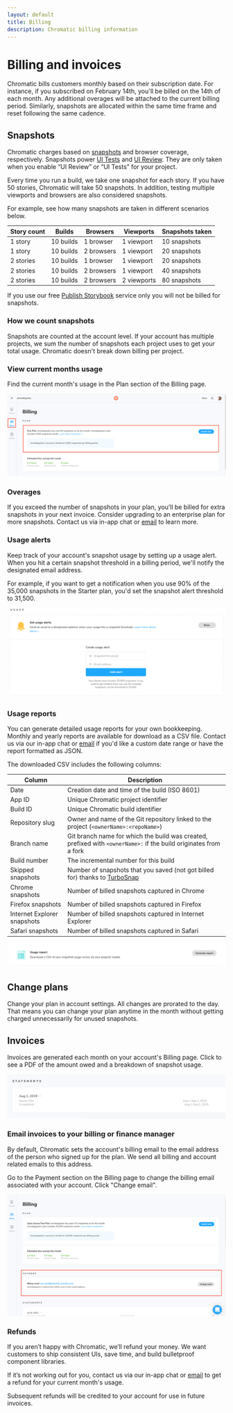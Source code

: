 ```yaml
---
layout: default
title: Billing
description: Chromatic billing information
---
```


# Billing and invoices

Chromatic bills customers monthly based on their subscription date. For instance, if you subscribed on February 14th, you'll be billed on the 14th of each month. Any additional overages will be attached to the current billing period. Similarly, snapshots are allocated within the same time frame and reset following the same cadence.

## Snapshots

Chromatic charges based on [snapshots](snapshots) and browser coverage, respectively. Snapshots power [UI Tests](test) and [UI Review](review). They are only taken when you enable “UI Review” or “UI Tests” for your project.

Every time you run a build, we take one snapshot for each story. If you have 50 stories, Chromatic will take 50 snapshots. In addition, testing multiple viewports and browsers are also considered snapshots.

For example, see how many snapshots are taken in different scenarios below.

| Story count | Builds    | Browsers   | Viewports   | Snapshots taken |
| ----------- | --------- | ---------- | ----------- | --------------- |
| 1 story     | 10 builds | 1 browser  | 1 viewport  | 10 snapshots    |
| 1 story     | 10 builds | 2 browsers | 1 viewport  | 20 snapshots    |
| 2 stories   | 10 builds | 1 browser  | 1 viewport  | 20 snapshots    |
| 2 stories   | 10 builds | 2 browsers | 1 viewport  | 40 snapshots    |
| 2 stories   | 10 builds | 2 browsers | 2 viewports | 80 snapshots    |

<div class="aside">

If you use our free [Publish Storybook](setup) service only you will not be billed for snapshots.

</div>

### How we count snapshots

Snapshots are counted at the account level. If your account has multiple projects, we sum the number of snapshots each project uses to get your total usage. Chromatic doesn't break down billing per project.

### View current months usage

Find the current month's usage in the Plan section of the Billing page.

![Chromatic monthly snapshots used](img/article-view-snapshots-billing-screen.png)

### Overages

If you exceed the number of snapshots in your plan, you’ll be billed for extra snapshots in your next invoice. Consider upgrading to an enterprise plan for more snapshots. Contact us via in-app chat or <a href="mailto:support@chromatic.com?Subject=Custom%20plan">email</a>
to learn more.

### Usage alerts

Keep track of your account's snapshot usage by setting up a usage alert. When you hit a certain snapshot threshold in a billing period, we'll notify the designated email address.

For example, if you want to get a notification when you use 90% of the 35,000 snapshots in the Starter plan, you'd set the snapshot alert threshold to 31,500.

![Setup usage alerting](img/billing-usage-alert.png)

### Usage reports

You can generate detailed usage reports for your own bookkeeping. Monthly and yearly reports are available for download as a CSV file. Contact us via our in-app chat or [email](mailto:support@chromatic.com) if you'd like a custom date range or have the report formatted as JSON.

The downloaded CSV includes the following columns:

| Column                      | Description                                                                                                       |
| --------------------------- | ----------------------------------------------------------------------------------------------------------------- |
| Date                        | Creation date and time of the build (ISO 8601)                                                                    |
| App ID                      | Unique Chromatic project identifier                                                                               |
| Build ID                    | Unique Chromatic build identifier                                                                                 |
| Repository slug             | Owner and name of the Git repository linked to the project (`<ownerName>:<repoName>`)                             |
| Branch name                 | Git branch name for which the build was created, prefixed with `<ownerName>:` if the build originates from a fork |
| Build number                | The incremental number for this build                                                                             |
| Skipped snapshots           | Number of snapshots that you saved (not got billed for) thanks to [TurboSnap](turbosnap)                          |
| Chrome snapshots            | Number of billed snapshots captured in Chrome                                                                     |
| Firefox snapshots           | Number of billed snapshots captured in Firefox                                                                    |
| Internet Explorer snapshots | Number of billed snapshots captured in Internet Explorer                                                          |
| Safari snapshots            | Number of billed snapshots captured in Safari                                                                     |

![Setup usage report](img/billing-usage-report.png)

## Change plans

Change your plan in account settings. All changes are prorated to the day. That means you can change your plan anytime in the month without getting charged unnecessarily for unused snapshots.

## Invoices

Invoices are generated each month on your account's Billing page. Click to see a PDF of the amount owed and a breakdown of snapshot usage.

![Chromatic invoice statement](img/articles-chromatic-invoice-view-statements.png)

### Email invoices to your billing or finance manager

By default, Chromatic sets the account's billing email to the email address of the person who signed up for the plan. We send all billing and account related emails to this address.

Go to the Payment section on the Billing page to change the billing email associated with your account. Click "Change email".

![Chromatic billing](img/articles-chromatic-change-billing-email-billscreen.png)

### Refunds

If you aren’t happy with Chromatic, we’ll refund your money. We want customers to ship consistent UIs, save time, and build bulletproof component libraries.

If it’s not working out for you, contact us via our in-app chat or [email](mailto:support@chromatic.com) to get a refund for your current month's usage.

Subsequent refunds will be credited to your account for use in future invoices.
